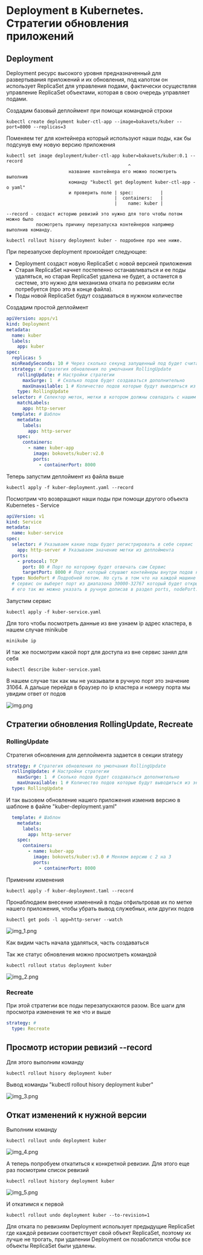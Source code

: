 # Deployment в Kubernetes. Стратегии обновления приложений

## Deployment

Deployment ресурс высокого уровня предназначенный для развертывания приложений и их обновления, под капотом он
использует ReplicaSet для управления подами, фактически осуществляя управление ReplicaSet объектами, которая в свою
очередь управляет подами.

Создадим базовый деплоймент при помощи командной строки

    kubectl create deployment kuber-ctl-app --image=bakavets/kuber --port=8000 --replicas=3

Поменяем тег для контейнера который используют наши поды, как бы подсунув ему новую версию приложения

    kubectl set image deployment/kuber-ctl-app kuber=bakavets/kuber:0.1 --record
                                                 ^
                           название контейнера его можно посмотреть выполнив 
                           команду "kubectl get deployment kuber-ctl-app -o yaml"           
                           и проверить поле | spec:          |  
                                            |  containers:   |
                                            |    name: kuber |

    --record - создаст историю ревизий это нужно для того чтобы потом можно было 
               посмотреть причину перезапуска контейнеров например выполнив команду.
               
    kubectl rollout hisory deployment kuber - подробнее про нее ниже.

При перезапуске deployment произойдет следующее:

- Deployment создаст новую ReplicaSet с новой версией приложения
- Старая ReplicaSet начнет постепенно останавливаться и ее поды удаляться, но старая ReplicaSet удалена не будет, а
  останется в системе, это нужно для механизма отката по ревизиям если потребуется (про это в конце файла).
- Поды новой ReplicaSet будут создаваться в нужном количестве

Создадим простой деплоймент

```yaml
apiVersion: apps/v1
kind: Deployment
metadata:
  name: kuber
  labels:
    app: kuber
spec:
  replicas: 5
  minReadySeconds: 10 # Через сколько секунд запущенный под будет считаться доступным
  strategy: # Стратегия обновления по умолчания RollingUpdate 
    rollingUpdate: # Настройки стратегии 
      maxSurge: 1  # Сколько подов будет создаваться дополнительно 
      maxUnavailable: 1 # Количество подов которые будут выводиться из эксплуатации
    type: RollingUpdate
  selector: # Селектор меток, метки в котором должны совпадать с нашим шаблоном ниже
    matchLabels:
      app: http-server
  template: # Шаблон 
    metadata:
      labels:
        app: http-server
    spec:
      containers:
        - name: kuber-app
          image: bokovets/kuber:v2.0
          ports:
            - containerPort: 8000

```

Теперь запустим деплоймент из файла выше

    kubectl apply -f kuber-deployment.yaml --record

Посмотрим что возвращают наши поды при помощи другого объекта Kubernetes - Service

```yaml
apiVersion: v1
kind: Service
metadata:
  name: kuber-service
spec:
  selector: # Указываем какие поды будет регистрировать в себе сервис
    app: http-server # Указываем значение метки из деплоймента
  ports:
    - protocol: TCP
      port: 80 # Порт по которому будет отвечать сам Сервис
      targetPort: 8000 # Порт который слушают контейнеры внутри подов которые сервис регистрирует 
  type: NodePort # Подробней потом. Но суть в том что на каждой машине где будет запущен 
  # сервис он выберет порт из диапазона 30000-32767 который будет открыт для доступа из вне,
  # его так же можно указать в ручную дописав в раздел ports, nodePort: 30313.
```

Запустим сервис

    kubectl apply -f kuber-service.yaml 

Для того чтобы посмотреть данные из вне узнаем ip адрес кластера, в нашем случае minikube

    minikube ip

И так же посмотрим какой порт для доступа из вне сервис занял для себя

    kubectl describe kuber-service.yaml 

В нашем случае так как мы не указывали в ручную порт это значение 31064. А дальше перейдя в браузер по ip кластера и
номеру порта мы увидим ответ от подов

![img.png](img.png)

## Стратегии обновления RollingUpdate, Recreate

### RollingUpdate

Стратегия обновления для деплоймента задается в секции strategy

```yaml
strategy: # Стратегия обновления по умолчания RollingUpdate 
  rollingUpdate: # Настройки стратегии 
    maxSurge: 1  # Сколько подов будет создаваться дополнительно 
    maxUnavailable: 1 # Количество подов которые будут выводиться из эксплуатации
  type: RollingUpdate
```

И так вызовем обновление нашего приложения изменив версию в шаблоне в файле "kuber-deployment.yaml"

```yaml
  template: # Шаблон 
    metadata:
      labels:
        app: http-server
    spec:
      containers:
        - name: kuber-app
          image: bokovets/kuber:v3.0 # Меняем версию с 2 на 3
          ports:
            - containerPort: 8000
```

Применим изменения

    kubectl apply -f kuber-deployment.taml --record

Пронаблюдаем внесение изменений в поды отфильтровав их по метке нашего приложения, чтобы убрать вывод служебных, или
других подов

    kubectl get pods -l app=http-server --watch

![img_1.png](img_1.png)

Как видим часть начала удаляться, часть создаваться

Так же статус обновления можно просмотреть командой

    kubectl rollout status deployment kuber

![img_2.png](img_2.png)

### Recreate

При этой стратегии все поды перезапускаются разом. Все шаги для просмотра изменения те же что и выше

```yaml
strategy: # 
  type: Recreate 
```

## Просмотр истории ревизий --record

Для этого выполним команду

    kubectl rollout hisory deployment kuber

Вывод команды "kubectl rollout hisory deployment kuber"

![img_3.png](img_3.png)

## Откат изменений к нужной версии

Выполним команду

    kubectl rollout undo deployment kuber

![img_4.png](img_4.png)

А теперь попробуем откатиться к конкретной ревизии. Для этого еще раз посмотрим список ревизий

    kubectl rollout history deployment kuber

![img_5.png](img_5.png)

И откатимся к первой

    kubectl rollout undo deployment kuber --to-revision=1

Для отката по ревизиям Deployment использует предыдущие ReplicaSet где каждой ревизии соответствует свой объект
ReplicaSet, поэтому их лучше не трогать, при удалении Deployment он позаботится чтобы все объекты ReplicaSet были
удалены.


